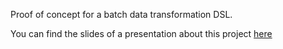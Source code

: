 Proof of concept for a batch data transformation DSL.

You can find the slides of a presentation about this project [here](https://docs.google.com/presentation/d/1DMti316yNKf1Qa6kv8zD2b3UnVWoq5ahEWMxiOBY1U4/edit?usp=sharing) 